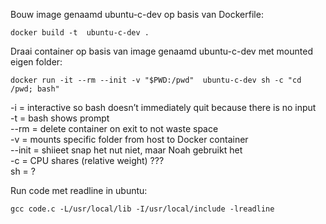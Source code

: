 Bouw image genaamd ubuntu-c-dev op basis van Dockerfile:
```
docker build -t  ubuntu-c-dev .
```

Draai container op basis van image genaamd  ubuntu-c-dev met mounted eigen folder:
```
docker run -it --rm --init -v "$PWD:/pwd"  ubuntu-c-dev sh -c "cd /pwd; bash"
```

-i = interactive so bash doesn’t immediately quit because there is no input\
-t = bash shows prompt\
--rm = delete container on exit to not waste space\
-v = mounts specific folder from host to Docker container\
--init = shiieet snap het nut niet, maar Noah gebruikt het\
-c = CPU shares (relative weight) ???\
sh = ?

Run code met readline in ubuntu:
```
gcc code.c -L/usr/local/lib -I/usr/local/include -lreadline
```